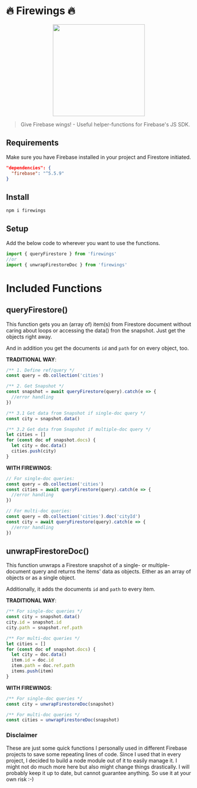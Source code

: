 # 🔥 Firewings 🔥

<p align="center"><img align="center" height="250px" src="https://github.com/lupas/firewings/blob/master/misc/logo/firewings_logo.png?raw=true"/></p>

> Give Firebase wings! - Useful helper-functions for Firebase's JS SDK.

## Requirements

Make sure you have Firebase installed in your project and Firestore initiated.

```json
"dependencies": {
  "firebase": "^5.5.9"
}
```

## Install

```bash
npm i firewings
```

## Setup

Add the below code to wherever you want to use the functions.

```js
import { queryFirestore } from 'firewings'
//or
import { unwrapFirestoreDoc } from 'firewings'
```

# Included Functions

## queryFirestore()

This function gets you an (array of) item(s) from Firestore document without caring about loops or accessing the data() fron the snapshot. Just get the objects right away.

And in addition you get the documents `id` and `path` for on every object, too.

**TRADITIONAL WAY**:

```js
/** 1. Define ref/query */
const query = db.collection('cities')

/** 2. Get Snapshot */
const snapshot = await queryFirestore(query).catch(e => {
  //error handling
})

/** 3.1 Get data from Snapshot if single-doc query */
const city = snapshot.data()

/** 3.2 Get data from Snapshot if multiple-doc query */
let cities = []
for (const doc of snapshot.docs) {
  let city = doc.data()
  cities.push(city)
}
```

**WITH FIREWINGS**:

```js
// For single-doc queries:
const query = db.collection('cities')
const cities = await queryFirestore(query).catch(e => {
  //error handling
})
```

```js
// For multi-doc queries:
const query = db.collection('cities').doc('cityId')
const city = await queryFirestore(query).catch(e => {
  //error handling
})
```

## unwrapFirestoreDoc()

This function unwraps a Firestore snapshot of a single- or multiple-document query and returns the items' data as objects. Either as an array of objects or as a single object.

Additionally, it adds the documents `id` and `path` to every item.

**TRADITIONAL WAY**:

```js
/** For single-doc queries */
const city = snapshot.data()
city.id = snapshot.id
city.path = snapshot.ref.path
```

```js
/** For multi-doc queries */
let cities = []
for (const doc of snapshot.docs) {
  let city = doc.data()
  item.id = doc.id
  item.path = doc.ref.path
  items.push(item)
}
```

**WITH FIREWINGS**:

```js
/** For single-doc queries */
const city = unwrapFirestoreDoc(snapshot)
```

```js
/** For multi-doc queries */
const cities = unwrapFirestoreDoc(snapshot)
```

### Disclaimer

These are just some quick functions I personally used in different Firebase projects to save some repeating lines of code. Since I used that in every project, I decided to build a node module out of it to easily manage it. I might not do much more here but also might change things drastically. I will probably keep it up to date, but cannot guarantee anything. So use it at your own risk :-)

